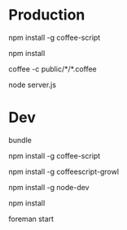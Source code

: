 # Production

npm install -g coffee-script

npm install

coffee -c public/\*/\*.coffee

node server.js

# Dev

bundle

npm install -g coffee-script

npm install -g coffeescript-growl

npm install -g node-dev

npm install

foreman start
